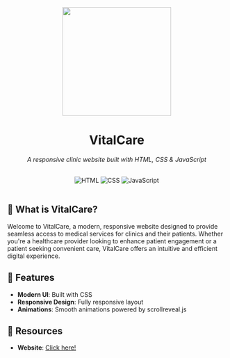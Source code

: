 <div align="center">
  <img src="https://imgur.com/9sW2ggG.png" width="250px"><br/>

  # VitalCare

  <p><i>A responsive clinic website built with HTML, CSS & JavaScript</i></p>

  <br>

  <div>
    <img src="https://skillicons.dev/icons?i=html" alt="HTML" />
    <img src="https://skillicons.dev/icons?i=css" alt="CSS" />
    <img src="https://skillicons.dev/icons?i=js" alt="JavaScript" />
  </div>
  
  <br>
</div>

## 🧩 What is VitalCare?
Welcome to VitalCare, a modern, responsive website designed to provide seamless access to medical services for clinics and their patients. Whether you're a healthcare provider looking to enhance patient engagement or a patient seeking convenient care, VitalCare offers an intuitive and efficient digital experience.

## 🚀 Features
- **Modern UI**: Built with CSS
- **Responsive Design**: Fully responsive layout
- **Animations**: Smooth animations powered by scrollreveal.js

## 🔗 Resources
- **Website**: <a href="https://clinica-vitalcare.vercel.app/">Click here!</a>
